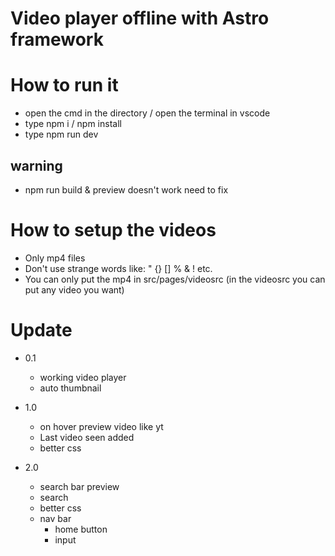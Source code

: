 # Video player offline with Astro framework

# How to run it

- open the cmd in the directory / open the terminal in vscode
- type npm i / npm install
- type npm run dev

## warning

- npm run build & preview doesn't work need to fix

# How to setup the videos

- Only mp4 files
- Don't use strange words like: " {} [] % & ! etc.
- You can only put the mp4 in src/pages/videosrc (in the videosrc you can put any video you want)

# Update

- 0.1

  - working video player
  - auto thumbnail

- 1.0

  - on hover preview video like yt
  - Last video seen added
  - better css

- 2.0

  - search bar preview
  - search
  - better css
  - nav bar
    - home button
    - input
